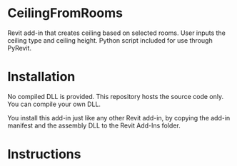 # CeilingFromRooms
Revit add-in that creates ceiling based on selected rooms. User inputs the ceiling type and ceiling height.
Python script included for use through PyRevit.
# Installation
No compiled DLL is provided. This repository hosts the source code only. You can compile your own DLL.

You install this add-in just like any other Revit add-in, by copying the add-in manifest and the assembly DLL to the Revit Add-Ins folder.
# Instructions

